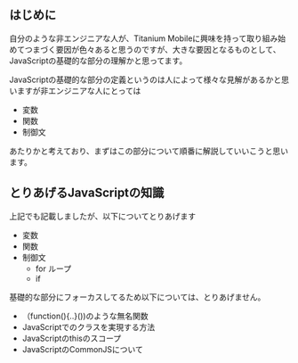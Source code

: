 ## はじめに

自分のような非エンジニアな人が、Titanium Mobileに興味を持って取り組み始めてつまづく要因が色々あると思うのですが、大きな要因となるものとして、JavaScriptの基礎的な部分の理解かと思ってます。

JavaScriptの基礎的な部分の定義というのは人によって様々な見解があるかと思いますが非エンジニアな人にとっては

- 変数
- 関数
- 制御文

あたりかと考えており、まずはこの部分について順番に解説していいこうと思います。


## とりあげるJavaScriptの知識

上記でも記載しましたが、以下についてとりあげます

- 変数
- 関数
- 制御文
    - for ループ
    - if

基礎的な部分にフォーカスしてるため以下については、とりあげません。

- （function(){..}())のような無名関数
- JavaScriptでのクラスを実現する方法
- JavaScriptのthisのスコープ
- JavaScriptのCommonJSについて
